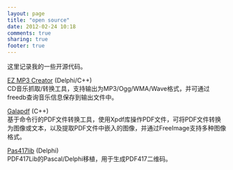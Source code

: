 ```yaml
---
layout: page
title: "open source"
date: 2012-02-24 10:18
comments: true
sharing: true
footer: true
---
```


这里记录我的一些开源代码。

[EZ MP3 Creator](https://github.com/cdfmr/ezmp3c) (Delphi/C++)  
CD音乐抓取/转换工具，支持输出为MP3/Ogg/WMA/Wave格式，并可通过freedb查询音乐信息保存到输出文件中。

[Galapdf](https://github.com/cdfmr/galapdf) (C++)  
基于命令行的PDF文件转换工具，使用Xpdf库操作PDF文件，可将PDF文件转换为图像或文本，以及提取PDF文件中嵌入的图像，并通过FreeImage支持多种图像格式。

[Pas417lib](https://github.com/cdfmr/pas417lib) (Delphi)  
PDF417Lib的Pascal/Delphi移植，用于生成PDF417二维码。